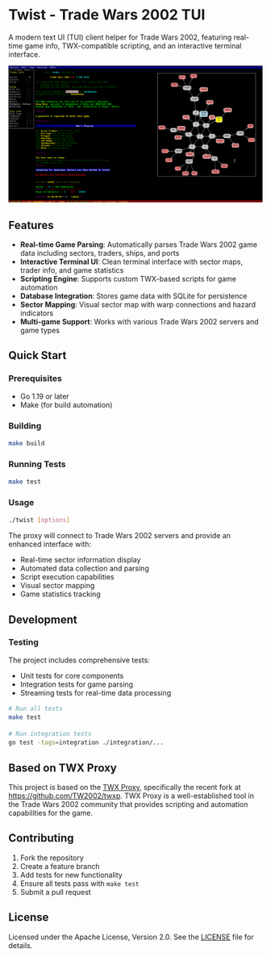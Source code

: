 # Twist - Trade Wars 2002 TUI

A modern text UI (TUI) client helper for Trade Wars 2002, featuring real-time game info, TWX-compatible 
scripting, and an interactive terminal interface.

<img src="docs/2025-08-05_00-44.png" alt="Twist Interface" width="800">

## Features

- **Real-time Game Parsing**: Automatically parses Trade Wars 2002 game data including sectors, traders, ships, and ports
- **Interactive Terminal UI**: Clean terminal interface with sector maps, trader info, and game statistics
- **Scripting Engine**: Supports custom TWX-based scripts for game automation
- **Database Integration**: Stores game data with SQLite for persistence
- **Sector Mapping**: Visual sector map with warp connections and hazard indicators
- **Multi-game Support**: Works with various Trade Wars 2002 servers and game types

## Quick Start

### Prerequisites

- Go 1.19 or later
- Make (for build automation)

### Building

```bash
make build
```

### Running Tests

```bash
make test
```

### Usage

```bash
./twist [options]
```

The proxy will connect to Trade Wars 2002 servers and provide an enhanced interface with:

- Real-time sector information display
- Automated data collection and parsing
- Script execution capabilities
- Visual sector mapping
- Game statistics tracking

## Development

### Testing

The project includes comprehensive tests:

- Unit tests for core components
- Integration tests for game parsing
- Streaming tests for real-time data processing

```bash
# Run all tests
make test

# Run integration tests
go test -tags=integration ./integration/...
```

## Based on TWX Proxy

This project is based on the [TWX Proxy](http://wiki.classictw.com/index.php/Application:TWX_Proxy), specifically the recent fork at https://github.com/TW2002/twxp. TWX Proxy is a well-established tool in the Trade Wars 2002 community that provides scripting and automation capabilities for the game.

## Contributing

1. Fork the repository
2. Create a feature branch
3. Add tests for new functionality
4. Ensure all tests pass with `make test`
5. Submit a pull request

## License

Licensed under the Apache License, Version 2.0. See the [LICENSE](LICENSE) file for details.